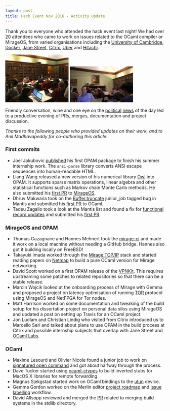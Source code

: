 ```yaml
---
layout: post
title: Hack Event Nov 2016 - Activity Update
---
```


Thank you to everyone who attended the hack event last night! We had over 20 attendees who came to work on issues related to the OCaml compiler or MirageOS, from varied organisations including the [University of Cambridge](https://www.cl.cam.ac.uk/), [Docker](https://www.docker.com/), [Jane Street](https://www.janestreet.com/technology/), [Citrix](https://www.citrix.co.uk/), [Uber](https://www.uber.com/en-GB/cities/london/) and [Hitachi](http://www.hitachi.com/).

<p>
<img src="/images/CompHack9:11:16.JPG" alt="Pembroke Hack Event" width="200" />
<img src="/images/2CompHack9:11:16.JPG" alt="Pembroke College" width="200" />
</p>

Friendly conversation, wine and one eye on the [political](http://www.bbc.co.uk/news/election-us-2016-37932231) [news](http://www.databoxproject.uk/) of the day led to a productive evening of PRs, merges, documentation and project discussion.

*Thanks to the following people who provided updates on their work, and to Anil Madhavapeddy for co-authoring this article.*

### First commits

* Joel Jakubovic [published](https://github.com/ocaml/opam-repository/pulls/7789) his first OPAM package to finish his summer internship work. The `ansi-parse` library converts ANSI escape sequences into human-readable HTML.
* Liang Wang released a new version of his numerical library [Owl](https://github.com/ryanrhymes/owl) into OPAM.  It supports sparse matrix operations, linear algebra and other statistical functions such as Markov chain Monte Carlo methods.  He also submitted his [first PR](https://github.com/mirage/mirage/pulls/662) to [MirageOS](https://mirage.io).
* Dhruv Makwana took on the [Buffer.truncate](https://caml.inria.fr/mantis/view.php?id=6975) junior_job tagged bug in Mantis and submitted his [first PR](https://github.com/ocaml/ocaml/pull/902) to OCaml.
* Tadeu Zagallo took a look at the Mantis list and found a fix for [functional record updates](https://caml.inria.fr/mantis/view.php?id=6608) and submitted his [first PR](https://github.com/ocaml/ocaml/pull/901).

### MirageOS and OPAM

* Thomas Gazagnaire and Hannes Mehnert took the [mirage-ci](https://github.com/avsm/mirage-ci) and made it work on a local machine without needing a GitHub bridge.  Hannes also got it building locally on FreeBSD!
* Takayuki Imada worked through the [Mirage TCP/IP](https://github.com/mirage/mirage-tcpip) stack and started reading papers on [Netmap](http://info.iet.unipi.it/~luigi/netmap/) to build a pure OCaml version for Mirage networking.
* David Scott worked on a first OPAM release of the [VPNKit](https://github.com/docker/vpnkit). This requires upstreaming some patches to related repositories so that there can be a stable release.
* Marcin Wojcik looked at the onboarding process of Mirage with Gemma and proposed a project on latency optimisation of running [TOR](https://www.torproject.org) protocol using MirageOS and NetFPGA for Tor nodes.
* Matt Harrison worked on some documentation and tweaking of the build setup for his dissertation project on personal data silos using MirageOS and updated a post on setting up Travis for an OCaml project.
* Jon Ludlam and Christian Lindig who visited from Citrix introduced us to Marcello Seri and talked about plans to use OPAM in the build process at Citrix and possible internship subjects that overlap with Jane Street and [OCaml Labs](ocaml.io).

### OCaml

* Maxime Lesourd and Olivier Nicole found a junior job to work on [signatured open command](https://github.com/ocamllabs/compiler-hacking/wiki/Things-to-work-on#signatured-open-command) and got about halfway through the process.
* Dave Tucker started using [ocaml-ctypes](https://github.com/ocamllabs/ocaml-ctypes) to build inverted stubs for MacOS X libraries for remote forwarding.
* Magnus Sjekgstad started work on OCaml bindings to the [utun](https://github.com/MagnusS/ocaml-utun) device.
* Gemma Gordon worked on the Merlin editor [project roadmap](https://github.com/the-lambda-church/merlin/projects/1) and [issue labelling](https://github.com/the-lambda-church/merlin/issues) workflow.
* David Allsopp reviewed and merged the [PR](https://github.com/ocaml/ocaml/pull/866) related to merging build systems in the stdlib directory.

